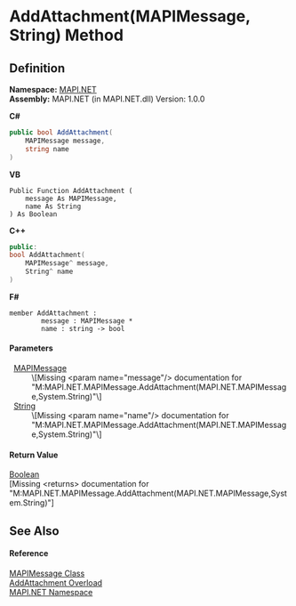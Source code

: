 # AddAttachment(MAPIMessage, String) Method




## Definition
**Namespace:** <a href="5bef4637-66f8-16d4-e5f4-4d0da57a1538.md">MAPI.NET</a>  
**Assembly:** MAPI.NET (in MAPI.NET.dll) Version: 1.0.0

**C#**
``` C#
public bool AddAttachment(
	MAPIMessage message,
	string name
)
```
**VB**
``` VB
Public Function AddAttachment ( 
	message As MAPIMessage,
	name As String
) As Boolean
```
**C++**
``` C++
public:
bool AddAttachment(
	MAPIMessage^ message, 
	String^ name
)
```
**F#**
``` F#
member AddAttachment : 
        message : MAPIMessage * 
        name : string -> bool 
```



#### Parameters
<dl><dt>  <a href="29b8d96c-1ec2-828d-35a5-fae12d8802c8.md">MAPIMessage</a></dt><dd>\[Missing &lt;param name="message"/&gt; documentation for "M:MAPI.NET.MAPIMessage.AddAttachment(MAPI.NET.MAPIMessage,System.String)"\]</dd><dt>  <a href="https://learn.microsoft.com/dotnet/api/system.string" target="_blank" rel="noopener noreferrer">String</a></dt><dd>\[Missing &lt;param name="name"/&gt; documentation for "M:MAPI.NET.MAPIMessage.AddAttachment(MAPI.NET.MAPIMessage,System.String)"\]</dd></dl>

#### Return Value
<a href="https://learn.microsoft.com/dotnet/api/system.boolean" target="_blank" rel="noopener noreferrer">Boolean</a>  
\[Missing &lt;returns&gt; documentation for "M:MAPI.NET.MAPIMessage.AddAttachment(MAPI.NET.MAPIMessage,System.String)"\]

## See Also


#### Reference
<a href="29b8d96c-1ec2-828d-35a5-fae12d8802c8.md">MAPIMessage Class</a>  
<a href="451c8a33-e103-5818-3316-7f4c519a9dbb.md">AddAttachment Overload</a>  
<a href="5bef4637-66f8-16d4-e5f4-4d0da57a1538.md">MAPI.NET Namespace</a>  
